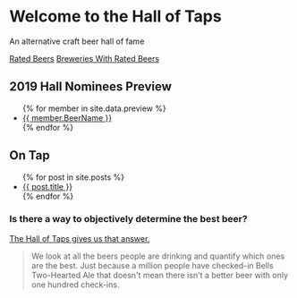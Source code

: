 # Welcome to the Hall of Taps

An alternative craft beer hall of fame

[Rated Beers](beers.md) [Breweries With Rated Beers](breweries.md)

## 2019 Hall Nominees Preview

<ul>
{% for member in site.data.preview %}
  <li>
    <a href="">
      {{ member.BeerName }}
    </a>
  </li>
{% endfor %}
</ul>


## On Tap
<ul>
  {% for post in site.posts %}
    <li>
      <a href="{{ post.url }}">{{ post.title }}</a>
    </li>
  {% endfor %}
</ul>

### Is there a way to objectively determine the best beer?
[The Hall of Taps gives us that answer.](about.md)

> We look at all the beers
> people are drinking and quantify which ones are the best.
> Just because a million people have checked-in Bells Two-Hearted Ale
> that doesn't mean there isn't a better beer with only one hundred check-ins.
